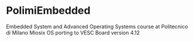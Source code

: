 # PolimiEmbedded

Embedded System and Advanced Operating Systems course at Politecnico di Milano
Miosix OS porting to VESC Board version 4.12